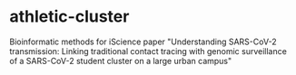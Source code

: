 # athletic-cluster
Bioinformatic methods for iScience paper "Understanding SARS-CoV-2 transmission: Linking traditional contact tracing with genomic surveillance of a SARS-CoV-2 student cluster on a large urban campus"
